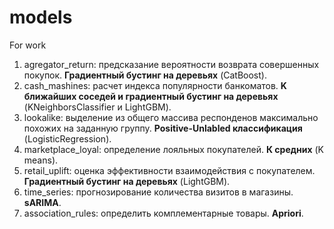 # models
For work

1. agregator_return: предсказание вероятности возврата совершенных покупок. **Градиентный бустинг на деревьях** (CatBoost).
2. cash_mashines: расчет индекса популярности банкоматов. **K ближайших соседей и градиентный бустинг на деревьях** (KNeighborsClassifier и LightGBM). 
3. lookalike: выделение из общего массива респонденов максимально похожих на заданную группу. **Positive-Unlabled классификация** (LogisticRegression). 
4. marketplace_loyal: определение лояльных покупателей. **К средних** (K means).
5. retail_uplift: оценка эффективности взаимодействия с покупателем. **Градиентный бустинг на деревьях** (LightGBM). 
6. time_series: прогнозирование количества визитов в магазины. **sARIMA**. 
7. association_rules: определить комплементарные товары. **Apriori**.
